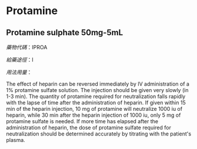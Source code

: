 # Protamine

## Protamine sulphate 50mg-5mL

*藥物代碼*：IPROA

*給藥途徑*：I

*用法用量*：

The effect of heparin can be reversed immediately by IV administration of a 1% protamine sulfate solution. 
The injection should be given very slowly (in 1-3 min). 
The quantity of protamine required for neutralization falls rapidly with the lapse of time after the administration of heparin. 
If given within 15 min of the heparin injection, 10 mg of protamine will neutralize 1000 iu of heparin, while 30 min after the heparin injection of 1000 iu, only 5 mg of protamine sulfate is needed. 
If more time has elapsed after the administration of heparin, the dose of protamine sulfate required for neutralization should be determined accurately by titrating with the patient's plasma.

